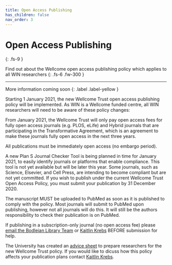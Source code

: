 ```yaml
---
title: Open Access Publishing
has_children: false
nav_order: 3
---
```


# Open Access Publishing
{: .fs-9 }

Find out about the Wellcome open access publishing policy which applies to all WIN researchers
{: .fs-6 .fw-300 }

---

More information coming soon
{: .label .label-yellow }


Starting 1 January 2021, the new Wellcome Trust open access publishing policy will be implemented. As WIN is a Wellcome funded centre, all WIN researchers will need to be aware of these policy changes:

From January 2021, the Wellcome Trust will only pay open access fees for fully open access journals (e.g. PLOS, eLife) and Hybrid journals that are participating in the Transformative Agreement, which is an agreement to make these journals fully open access in the next three years.

All publications must be immediately open access (no embargo period).

A new Plan S Journal Checker Tool is being planned in time for January 2021, to easily identify journals or platforms that enable compliance. This tool is not yet available but will be later this year. Some journals, such as Science, Elsevier, and Cell Press, are intending to become compliant but are not yet committed.
If you wish to publish under the current Wellcome Trust Open Access Policy, you must submit your publication by 31 December 2020.

The manuscript MUST be uploaded to PubMed as soon as it is published to comply with the policy. Most journals will submit to PubMed upon publishing, however not all journals will do this. It will still be the authors responsibility to check their publication is on PubMed.

If publishing in a subscription-only journal (no open access fee) please [email the Bodleian Library Team](mailto:openaccess@bodleian.ox.ac.uk) or  [Kaitlin Krebs](mailto:kaitlin.krebs@ndcn.ox.ac.uk) BEFORE submission for help.

The University has created an [advice sheet](http://oa-prd.bodleian.ox.ac.uk/openaccess/wp-content/uploads/sites/2/2020/07/Preparing-for-new-Wellcome-Open-Access-policy-July-2020.pdf) to prepare researchers for the new Wellcome Trust policy. If you would like to dicuss how this policy affects your publication plans contact [Kaitlin Krebs](mailto:kaitlin.krebs@ndcn.ox.ac.uk).
